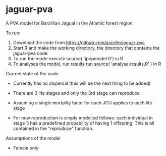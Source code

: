 # jaguar-pva
A PVA model for Barzillian Jagual in the Atlantic forest region.

To run:

1. Download the code from https://github.com/ascelin/jaguar-pva
2. Start R and make the working directory, the directory that contains
   the jaguar-pva code
3. To run the mode execute  source( 'jpopmodel.R') in R
4. To analyses the model, run results run source( 'analyse.results.R' ) in R


Current state of the code 

* Currently has no dispersal (this will be the next thing to be added)

* There are 3 life stages and only the 3rd stage can reproduce

* Assuming a single mortality facor for each JCU applies to each life
  stage

* For now reproduction is simply modelled follows: each individual in
  stage 3 has a predefined propability of having 1 offspring. This is
  all contained in the "reproduce" function.
  
Assumptions of the model

* Female only
